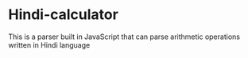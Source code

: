 # Hindi-calculator
 This is a parser built in JavaScript that can parse arithmetic operations written in Hindi language
